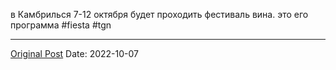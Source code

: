 в Камбрилься 7-12 октября будет проходить фестиваль вина. это его программа #fiesta #tgn

---
[Original Post](https://t.me/lev2tarragona/324)
Date: 2022-10-07

